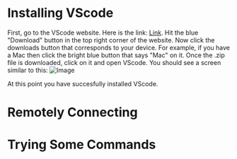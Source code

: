 # Installing VScode
First, go to the VScode website. Here is the link: [Link](https://code.visualstudio.com/). Hit the blue "Download" button in the top right corner of the website. Now click the downloads button that corresponds to your device. For example, if you have a Mac then click the bright blue button that says "Mac" on it. Once the .zip file is downloaded, click on it and open VScode.
You should see a screen similar to this:
![Image](<img width="1347" alt="Screen Shot 2023-04-07 at 8 23 13 AM" src="https://user-images.githubusercontent.com/126924884/230634340-0774a3b0-15fb-408a-8f10-50925ae13eb9.png">)

At this point you have succesfully installed VScode.

# Remotely Connecting
# Trying Some Commands
